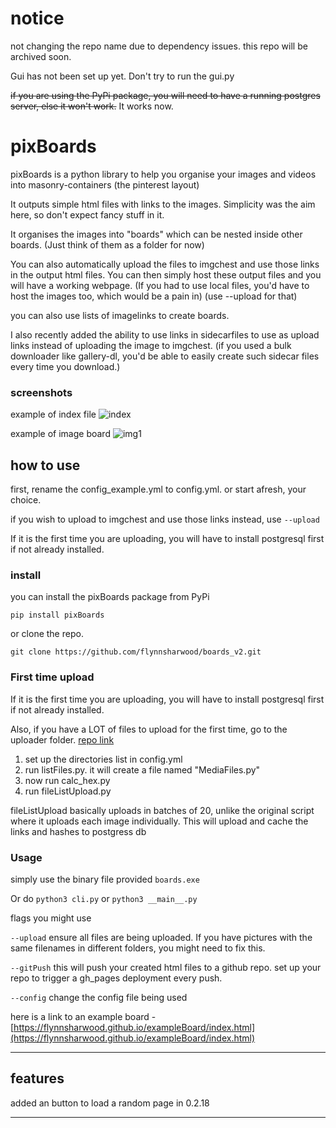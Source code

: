 # notice

not changing the repo name due to dependency issues. this repo will be archived soon.

Gui has not been set up yet. Don't try to run the gui.py

~~if you are using the PyPi package, you will need to have a running postgres server, else it won't work.~~ It works now. 

# pixBoards

pixBoards is a python library to help you organise your images and videos into masonry-containers (the pinterest layout)

It outputs simple html files with links to the images. Simplicity was the aim here, so don't expect fancy stuff in it.

It organises the images into "boards" which can be nested inside other boards. (Just think of them as a folder for now)

You can also automatically upload the files to imgchest and use those links in the output html files. You can then simply host these output files and you will have a working webpage. (If you had to use local files, you'd have to host the images too, which would be a pain in) (use --upload for that)

you can also use lists of imagelinks to create boards.

I also recently added the ability to use links in sidecarfiles to use as upload links instead of uploading the image to imgchest. (if you used a bulk downloader like gallery-dl, you'd be able to easily create such sidecar files every time you download.)

### screenshots

example of index file
![index](https://cdn.imgchest.com/files/4apc5px5gv4.png)

example of image board
![img1](https://cdn.imgchest.com/files/y8xcn5mn3p4.png)

## how to use 

first, rename the config_example.yml to config.yml. or start afresh, your choice.

if you wish to upload to imgchest and use those links instead, use `--upload`

If it is the first time you are uploading, you will have to install postgresql first if not already installed. 


### install

you can install the pixBoards package from PyPi

`pip install pixBoards`

or clone the repo.

`git clone https://github.com/flynnsharwood/boards_v2.git`

### First time upload
If it is the first time you are uploading, you will have to install postgresql first if not already installed. 

Also, if you have a LOT of files to upload for the first time, go to the uploader folder. [repo link](https://github.com/flynnsharwood/imgUploader)

1. set up the directories list in config.yml
1. run listFiles.py. it will create a file named "MediaFiles.py"
2. now run calc_hex.py
3. run fileListUpload.py

fileListUpload basically uploads in batches of 20, unlike the original script where it uploads each image individually. This will upload and cache the links and hashes to postgress db

### Usage
simply use the binary file provided `boards.exe` 

Or do `python3 cli.py` or `python3 __main__.py`

flags you might use

`--upload` ensure all files are being uploaded. If you have pictures with the same filenames in different folders, you might need to fix this.

`--gitPush` this will push your created html files to a github repo. set up your repo to trigger a gh_pages deployment every push.

`--config` change the config file being used


here is a link to an example board - [https://flynnsharwood.github.io/exampleBoard/index.html](https://flynnsharwood.github.io/exampleBoard/index.html) 

---
## features

added an button to load a random page in 0.2.18


---


